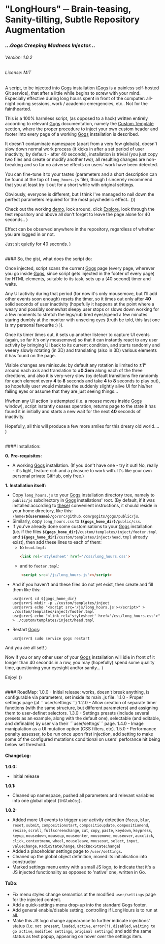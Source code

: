 # "LongHours" ─ Brain-teasing, Sanity-tilting, Subtle Repository Augmentation
### *...Gogs Creeping Madness Injector...*
###### Version: 1.0.2
###### License: MIT
A script, to be injected into [Gogs](https://github.com/gogits/gogs) installation ([Gogs](https://github.com/gogits/gogs) is a painless self-hosted Git service), that after a little while begins to screw with your mind. Especially effective during long hours spent in front of the computer: all-night coding sessions, work / academic emergencies, etc.. Not for the fainthearted.

This is a 100% harmless script, (as opposed to a hack) written entirely according to relevant [Gogs](https://github.com/gogits/gogs) documentation, namely the [Custom Template](https://gogs.io/docs/features/custome_template) section, where the proper procedure to inject your own custom header and footer into every page of a working [Gogs](https://github.com/gogits/gogs) installation is described.

It doesn't contaminate namespace (apart from a very few globals), doesn't slow down normal work process (it kicks in after a set period of user inactivity, by default - after 40 seconds), installation is trivial (you just copy two files and create or modify another two), all resulting changes are non-breaking and so far no adverse effects on users' work have been detected.

You can fine-tune it to your tastes (parameters and a short description can be found at the top of ```long_hours.js``` file), though I sincerely recommend that you at least try it out for a short while with original settings. 

Obviously, everyone is different, but I think I've managed to nail down the perfect parameters required for the most psychedelic effect.. )))

Check out the working [demo](https://testbed2.cloud.tilaa.com:7443), look around, click [Explore](https://testbed2.cloud.tilaa.com:7443/explore/repos), look through the test repository and above all don't forget to leave the page alone for 40 seconds.. ) 

Effect can be observed anywhere in the repository, regardless of whether you are logged in or not.

Just sit quietly for 40 seconds. )

<br>
#### So, the gist, what does the script do:

Once injected, script scans the current [Gogs](https://github.com/gogits/gogs) page (every page, wherever you go inside [Gogs](https://github.com/gogits/gogs), since script gets injected in the footer of every page) for HTML elements, suitable to its task, sets up a (40 second) timer and waits.

Any UI activity during that period (for now it's only mousemove, but I'll add other events soon enough) resets the timer, so it times out only after **40** solid seconds of user inactivity (hopefully it happens at the point where a weary and possibly somewhat sleepy user stops or slows down working for a few moments to stretch the legs/rub tired eyes/spend a few minutes staring dumbly at the monitor with unseeing eyes (truth be told, this last one is my personal favourite :) )).

Once its timer times out, it sets up another listener to capture UI events (again, so far it's only mousemove) so that it can instantly react to any user activity by bringing UI back to its current condition, and starts randomly and veeery slowly rotating (in 3D) and translating (also in 3D) various elements it has found on the page.

Visible changes are miniscule: by default any rotation is limited to **&#x00B1;1°** around each axis and translation to **&#x00B1;0.3em** along each of the three directions, and also it is very-very slow (by default transitions fire randomly for each element every **4** to **8** seconds and take **4** to **8** seconds to play out), so hopefully user would mistake the suddenly slightly alive UI for his/her failing eyes or assume that they are just seeing things... 

If/when any UI action is attempted (i.e. a mouse moves inside [Gogs](https://github.com/gogits/gogs) window), script instantly ceases operation, returns page to the state it has found it in initially and starts a new wait for the next **40** seconds of inactivity.

Hopefully, all this will produce a few more smiles for this dreary old world.... )

<br>
#### Installation:

**0.** **Pre-requisites:**
 - A working [Gogs](https://github.com/gogits/gogs) installation. (If you don't have one - try it out! No, really - it's light, feature rich and a pleasure to work with. It's like your own personal private GitHub, only free.)

**1.** **Installation itself:**

<ul>
 <li>Copy <code>long_hours.js</code> to your <a href='https://github.com/gogits/gogs'>Gogs</a> installation directory tree, namely to <code>public/js</code> subdirectory in <a href='https://github.com/gogits/gogs'>Gogs</a> installations' root. (By default, if it was installed according to <a href='https://www.howtoforge.com/tutorial/how-to-install-gogs-go-git-service-on-ubuntu-1604'>these</a>) convenient instructions, it should reside in your home directory, like this: <code>/home/<b>${username}</b>/go/src/github.com/gogits/gogs/public/js</code>.</li>
<li>Similarly, copy <code>long_hours.css</code> to <code><b>${gogs_home_dir}</b>/public/css</code>.</li>
<li>If you've already done some customisations to your <a href='https://github.com/gogits/gogs'>Gogs</a> installation (i.e. if the files <code><b>${gogs_home_dir}</b>/custom/templates/inject/footer.tmpl</code> and <code><b>${gogs_home_dir}</b>/custom/templates/inject/head.tmpl</code> already exist), then add these lines to each of them:
<ul>
<li>to <code>head.tmpl</code>:

```html
<link rel='stylesheet' href='/css/long_hours.css'>
```
 </li>

 <li>and to <code>footer.tmpl</code>:</li>
</ul>

```html
    <script src='/js/long_hours.js'></script>
```

</li>

 <li>And if you haven't and these files do not yet exist, then create and fill them like this:

```console
usr@srvr$ cd ${gogs_home_dir}
usr@srvr$ mkdir -p ./custom/templates/inject
usr@srvr$ echo "<script src='/js/long_hours.js'></script>" > ./custom/templates/inject/footer.tmpl
usr@srvr$ echo "<link rel='stylesheet' href='/css/long_hours.css'>" > ./custom/templates/inject/head.tmpl
```
 </li>
 <li>Restart <a href='https://github.com/gogits/gogs'>Gogs</a>:

```console
usr@srvr$ sudo service gogs restart
```
</li></ul>

And you are all set! ) 

Now if you or any other user of your [Gogs](https://github.com/gogits/gogs) installation will idle in front of it longer than 40 seconds in a row, you may (hopefully) spend some quality time, questioning your eyesight and/or sanity... )

Enjoy! ))

<br>
#### RoadMap:
1.0.0 - Initial release: works, doesn't break anything, is configurable via parameters, set inside its main .js file.
1.1.0 - Proper settings page (at ```user/settings```)
1.2.0 - Allow creation of separate timer functions (with the same structure, but different parameters) and assigning them to user-definet selectors.
1.3.0 - Settings presets (include several presets as an example, along with the default one), selectable (and editable, and definable) by user via their ```user/settngs``` page.
1.4.0 - Image manipulation as a UI mutation option (CSS filters, etc).
1.5.0 - Performance penalty assesser, to be run once upon first injection, add setting to make some of the configured mutations conditional on users' perforance hit being below set threshold.

#### ChangeLog:
**1.0.0:**
- Initial release

**1.0.1:**
- Cleaned up namespace, pushed all parameters and relevant variables into one global object (```lHGlobObj```).

**1.0.2:**
- Added more UI events to trigger user activity detection (```focus```, ```blur```, ```reset```, ```submit```, ```compositionstart```, ```compositioupdate```, ```compositionend```, ```resize```, ```scroll```, ```fullscreenchange```, ```cut```, ```copy```, ```paste```, ```keydown```, ```keypress```, ```keyup```, ```mousedown```, ```mouseup```, ```mouseenter```, ```mousemove```, ```mouseover```, ```auxclick```, ```click```, ```contextmenu```, ```wheel```, ```mouseleave```, ```mouseout```, ```select```, ```input```, ```valueChange```, ```RadioStateChange```, ```CheckBoxStateChange```)
- Added a placeholder settings page to ```/user/settings```.
- Cleaned up the global object definition, moved its initialisation into constructor
- Marked settings menu entry with a small JS logo, to indicate that it's a JS injected functionality as opposed to 'native' one, written in Go.

#### ToDo:
- Fix menu styles change semantics at the modified ```user/settings``` page for the injected content.
- Add a quick-settings menu drop-up into the standard Gogs footer.
- Add general enable/disable setting, controlling if LongHours is to run at all.
- Make this JS logo change appearance to further indicate injections' status (i.e. ```not present```, ```loaded```, ```active```, ```error(?)```, ```disabled```, ```waiting to go active```, ```modified settings```, ```original settings```) and add the same status as text popup, appearing on hover over the settings item.
